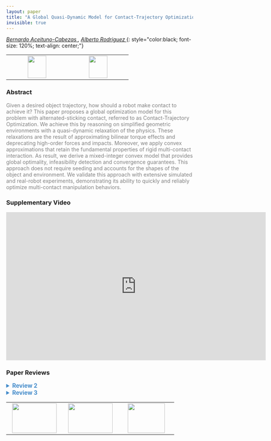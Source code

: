 ```yaml
---
layout: paper
title: "A Global Quasi-Dynamic Model for Contact-Trajectory Optimization in Manipulation"
invisible: true
---
```

*[Bernardo Aceituno-Cabezas ](http://aceituno.mit.edu/),   [Alberto Rodriguez ](https://meche.mit.edu/people/faculty/ALBERTOR@MIT.EDU)*
{: style="color:black; font-size: 120%; text-align: center;"}

<table width="30%"> <tr>
<td style="width: 20%; text-align: center;"><a href="http://www.roboticsproceedings.org/rss16/p047.pdf"><img src="{{ site.baseurl }}/images/paper_link.png"
width = "50"  height = "60"/> </a> </td>

<td style="width: 20%; text-align: center;"><a href="https://github.com/baceituno/QuasiDynamics"><img src="{{ site.baseurl }}/images/software_link.png"
width = "50"  height = "60"/> </a> </td>

</tr></table>

### Abstract
<html><p style="color:gray; font-size: 100%; text-align: justified;">
Given a desired object trajectory, how should a robot make contact to achieve it? This paper proposes a global optimization model for this problem with alternated-sticking contact, referred to as Contact-Trajectory Optimization. We achieve this by reasoning on simplified geometric environments with a quasi-dynamic relaxation of the physics. These relaxations are the result of approximating bilinear torque effects and deprecating high-order forces and impacts. Moreover, we apply convex approximations that retain the fundamental properties of rigid multi-contact interaction. As result, we derive a mixed-integer convex model that provides global optimality, infeasibility detection and convergence guarantees. This approach does not require seeding and accounts for the shapes of the object and environment. We validate this approach with extensive simulated and real-robot experiments, demonstrating its ability to quickly and reliably optimize multi-contact manipulation behaviors.  
</p></html>

### Supplementary Video
<iframe width="700" height="400" src="https://www.youtube.com/embed/-b_e18kwIdw " frameborder="0" allow="accelerometer; autoplay; encrypted-media; gyroscope; picture-in-picture" allowfullscreen></iframe>

### Paper Reviews
<details><summary style="font-size:110%; color:#438BCA; cursor: pointer;"><b> Review 2</b></summary>
<p style="color:gray; font-size: 100%; text-align: justified; white-space: pre-line">
Planning through contacts for manipulation has been considered difficult because solvers often find bad local minima and takes huge computation load. This work provides global optimality and fast computation speed without sacrificing too much modeling accuracy. Although it doesn't fully solve the planning problem (object motion is given), the contribution is still important.

Overall the paper is well written and easy to follow. The problem formulation and key idea are clear. Results are well presented.

A few things to think about:

* MIQP doesn't scale well with the number of contacts and time steps, such as in [16]. Why is this formulation fast? Is it because the problems are not big enough, or is there something in this work that greatly influences the computation?

* The approximation produces necessary conditions. Before testing in experiments, is there a way to check if a solution is actually feasible?

* Is the Non-penetration constraint necessary? Is CT7 (non-penetration) redundant since you already have finger position constraint in CT3 (contact constraints)?

* How do you pick the initial solution for the optimization? Is it random? Although the algorithm can find the optimal solution, does the computation time depend much on the quality of initial solution?

* The experiment is done by robots "guided through position commands". How is the force related command executed?


A list of small issues:
----------------------
In Abstract:
"approximating bilinear torque effects and deprecating inertial effects and impacts." Not clear what that means

"Since we provide the object motion as an input and we
assume an uniform pressure distribution on the object facets,
the contact schedule between the object and the environment is
also known. "
Why do you need uniform pressure assumption? You can use point approximation to edge contacts even when the pressure is not uniform.

typo in VI.A: "the model chooses to place a second ﬁnger to push on the ground a generate additional reaction force"

"one ﬁnger results sufﬁcient." -> " one ﬁnger is sufﬁcient."

All the double quotes: ”end” ->  “end”

More typos
"However, two ﬁngers are required rotate the block around int geometric center."
"Our model is accounts for the environment and object shape"

</p> </details>

<details><summary style="font-size:110%; color:#438BCA; cursor: pointer;"><b> Review 3</b></summary>
<p style="color:gray; font-size: 100%; text-align: justified; white-space: pre-line">

The paper addresses an important and timely topic: optimization for contact-based manipulation. The method generates contact trajectories for a wide variety of manipulation primitives, which is impressive. I appreciate the clarity with which the paper is written; it was a pleasure to read.

Contact-based optimization is definitely still an open problem and we need more work in this area. In that sense, this paper is a valuable contribution, as it proposes new and potentially useful techniques. But the paper can be more clear on how/why the proposed method is better than other recently proposed trajectory optimization methods (many of these methods are referenced in the paper and for example include methods from Todorov's and Tedrake's groups). I understand that the problem is a bit different, i.e. the current work assumes the motion of the object is given, but this should in general make the problem easier to solve, not more difficult, and existing methods can be used with the object motion variables fixed. It is not clear why fixing the object motion variables is an advantage.

The results are impressive in terms of the variety of primitives the method can solve for, but in terms of the two key problems most contact optimization methods suffer from - computational expense and difficulty of execution in real world - the results do not suggest much better performance.

A few other points to clarify are:

Can finger contact points jump between timesteps? Is continuity enforced? This would be important for realistic solutions when there is gravity. I can see there is a smoothness cost on the finger motion, but that is not a hard continuity constraint.

In Figure 6a, why does the optimizer choose to push down from the top, instead of pushing from the side? The optimization cost penalizes high contact forces and pushing from the side should require less force.

It would be good to describe in a bit more detail how the real world execution is performed. Is it pure position control? Are the force outputs of the optimization used at all?

A possibly relevant piece of work is from Lee, Lozano-Perez, and Kalebling, "Hierarchical planning for multi-contact non-prehensile manipulation". It is not exactly an optimization approach but it attacks a similar problem, and it solves the problems of generating object motion and contact forces separately in a hierarchical manner, which may be relevant to the particular approach this paper is taking.

</p> </details>

<table width="100%"><tr><td style="width: 30%; text-align: center;"><a href="{{ site.baseurl }}/program/papers/46"> <img src="{{ site.baseurl }}/images/previous_icon.png" width = "120"  height = "80"/> </a> </td>

<td style="width: 30%; text-align: center;"><a href="{{ site.baseurl }}/program/papers"> <img src="{{ site.baseurl }}/images/overview_icon.png" width = "120"  height = "80"/> </a> </td> 

<td style="width: 30%; text-align: center;"><a href="{{ site.baseurl }}/program/papers/48"> <img src="{{ site.baseurl }}/images/next_icon.png" width = "100"  height = "80"/> </a> </td> 

</tr></table>

